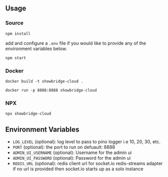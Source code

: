## Usage

### Source
`npm install`

add and configure a `.env` file if you would like to provide any of the environment variables below.

`npm start`

### Docker
`docker build -t showbridge-cloud .`

`docker run -p 8888:8888 showbridge-cloud`

### NPX
`npx showbridge-cloud`

## Environment Variables
- `LOG_LEVEL` (optional): log level to pass to pino logger i.e 10, 20, 30, etc.
- `PORT` (optional): the port to run on defuault: 8888
- `ADMIN_UI_USERNAME` (optional): Username for the admin ui
- `ADMIN_UI_PASSWORD` (optional): Password for the admin ui
- `REDIS_URL` (optional): redis client url for socket.io redis-streams adapter if no url is provided then socket.io starts up as a solo instance
